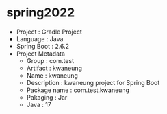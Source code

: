# spring2022

- Project : Gradle Project
- Language : Java
- Spring Boot : 2.6.2
- Project Metadata
  - Group : com.test
  - Artifact : kwaneung
  - Name : kwaneung
  - Description : kwaneung project for Spring Boot
  - Package name : com.test.kwaneung
  - Pakaging : Jar
  - Java : 17
